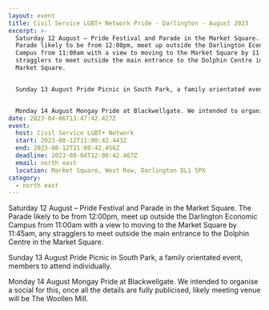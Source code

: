 ```yaml
---
layout: event
title: Civil Service LGBT+ Network Pride - Darlington - August 2023
excerpt: >-
  Saturday 12 August – Pride Festival and Parade in the Market Square. The
  Parade likely to be from 12:00pm, meet up outside the Darlington Economic
  Campus from 11:00am with a view to moving to the Market Square by 11:45am, any
  stragglers to meet outside the main entrance to the Dolphin Centre in the
  Market Square.


  Sunday 13 August Pride Picnic in South Park, a family orientated event, members to attend individually.


  Monday 14 August Mongay Pride at Blackwellgate. We intended to organise a social for this, once all the details are fully publicised, likely meeting venue will be The Woollen Mill.
date: 2023-04-06T13:47:42.427Z
event:
  host: Civil Service LGBT+ Network
  start: 2023-08-12T11:00:42.443Z
  end: 2023-08-12T21:00:42.456Z
  deadline: 2023-08-04T12:00:42.467Z
  email: north east
  location: Market Square, West Row, Darlington DL1 5PX
category:
  - north east
---
```

Saturday 12 August – Pride Festival and Parade in the Market Square. The Parade likely to be from 12:00pm, meet up outside the Darlington Economic Campus from 11:00am with a view to moving to the Market Square by 11:45am, any stragglers to meet outside the main entrance to the Dolphin Centre in the Market Square.

Sunday 13 August Pride Picnic in South Park, a family orientated event, members to attend individually.

Monday 14 August Mongay Pride at Blackwellgate. We intended to organise a social for this, once all the details are fully publicised, likely meeting venue will be The Woollen Mill.
